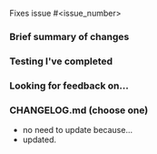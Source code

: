 Fixes issue #<issue_number>

### Brief summary of changes

### Testing I've completed

### Looking for feedback on...

### CHANGELOG.md (choose one)

- no need to update because...
- updated.
